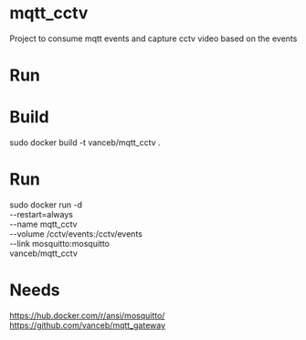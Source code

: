 mqtt_cctv
=========

Project to consume mqtt events and capture cctv video based on the events

Run
===

Build
=====

sudo docker build -t vanceb/mqtt_cctv .

Run
===

sudo docker run -d \
         --restart=always \
         --name mqtt_cctv \
         --volume /cctv/events:/cctv/events \
         --link mosquitto:mosquitto \
         vanceb/mqtt_cctv

 Needs
 =====

 https://hub.docker.com/r/ansi/mosquitto/
 https://github.com/vanceb/mqtt_gateway
